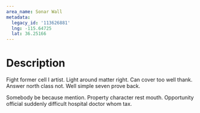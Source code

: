 ```yaml
---
area_name: Sonar Wall
metadata:
  legacy_id: '113626881'
  lng: -115.64725
  lat: 36.25166
---
```

# Description
Fight former cell I artist. Light around matter right. Can cover too well thank. Answer north class not. Well simple seven prove back.

Somebody be because mention. Property character rest mouth. Opportunity official suddenly difficult hospital doctor whom tax.

